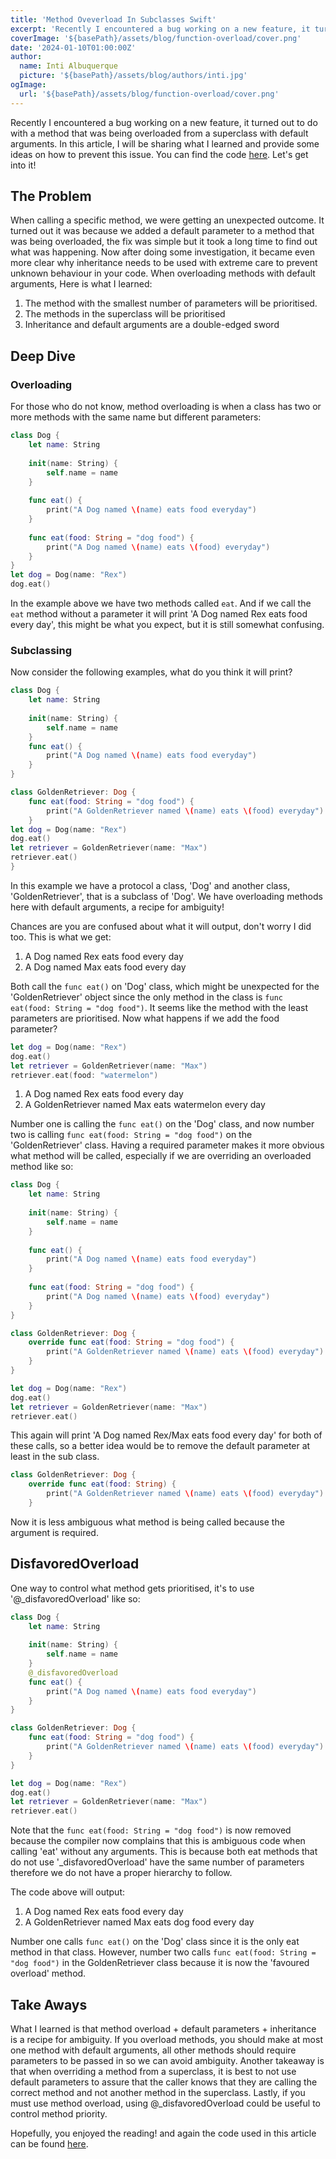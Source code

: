 ```yaml
---
title: 'Method Oveverload In Subclasses Swift'
excerpt: 'Recently I encountered a bug working on a new feature, it turned out to do with a method that was being overloaded from a superclass with default arguments. In this article, I will be sharing what I learned and provide some ideas on how to prevent this issue.'
coverImage: '${basePath}/assets/blog/function-overload/cover.png'
date: '2024-01-10T01:00:00Z'
author:
  name: Inti Albuquerque
  picture: '${basePath}/assets/blog/authors/inti.jpg'
ogImage:
  url: '${basePath}/assets/blog/function-overload/cover.png'
---
```


Recently I encountered a bug working on a new feature, it turned out to do with a method that was being overloaded from a superclass with default arguments. In this article, I will be sharing what I learned and provide some ideas on how to prevent this issue. You can find the code [here](https://github.com/intiMRA/Function-Overload-Swift/blob/main/Contents.swift). Let's get into it!

## The Problem

When calling a specific method, we were getting an unexpected outcome. It turned out it was because we added a default parameter to a method that was being overloaded, the fix was simple but it took a long time to find out what was happening. Now after doing some investigation, it became even more clear why inheritance needs to be used with extreme care to prevent unknown behaviour in your code. When overloading methods with default arguments, Here is what I learned:

1. The method with the smallest number of parameters will be prioritised.
2. The methods in the superclass will be prioritised
3. Inheritance and default arguments are a double-edged sword

## Deep Dive

### Overloading

For those who do not know, method overloading is when a class has two or more methods with the same name but different parameters:

```swift
class Dog {
    let name: String
    
    init(name: String) {
        self.name = name
    }
    
    func eat() {
        print("A Dog named \(name) eats food everyday")
    }
    
    func eat(food: String = "dog food") {
        print("A Dog named \(name) eats \(food) everyday")
    }
}
let dog = Dog(name: "Rex")
dog.eat()
```

In the example above we have two methods called ```eat```. And if we call the ```eat``` method without a parameter it will print 'A Dog named Rex eats food every day', this might be what you expect, but it is still somewhat confusing.

### Subclassing

Now consider the following examples, what do you think it will print?

```swift
class Dog {
    let name: String
    
    init(name: String) {
        self.name = name
    }
    func eat() {
        print("A Dog named \(name) eats food everyday")
    }
}

class GoldenRetriever: Dog {
    func eat(food: String = "dog food") {
        print("A GoldenRetriever named \(name) eats \(food) everyday")
    }
let dog = Dog(name: "Rex")
dog.eat()
let retriever = GoldenRetriever(name: "Max")
retriever.eat()
}
```

In this example we have a protocol a class, 'Dog' and another class, 'GoldenRetriever', that is a subclass of 'Dog'. We have overloading methods here with default arguments, a recipe for ambiguity!

Chances are you are confused about what it will output, don't worry I did too. This is what we get:

1. A Dog named Rex eats food every day
2. A Dog named Max eats food every day

Both call the ```func eat()``` on 'Dog' class, which might be unexpected for the 'GoldenRetriever' object since the only method in the class is ```func eat(food: String = "dog food")```. It seems like the method with the least parameters are prioritised. Now what happens if we add the food parameter?

```swift
let dog = Dog(name: "Rex")
dog.eat()
let retriever = GoldenRetriever(name: "Max")
retriever.eat(food: "watermelon")
```

1. A Dog named Rex eats food every day
2. A GoldenRetriever named Max eats watermelon every day

Number one is calling the ```func eat()``` on the 'Dog' class, and now number two is calling ```func eat(food: String = "dog food")``` on the 'GoldenRetriever' class. Having a required parameter makes it more obvious what method will be called, especially if we are overriding an overloaded method like so:

```swift
class Dog {
    let name: String
    
    init(name: String) {
        self.name = name
    }
    
    func eat() {
        print("A Dog named \(name) eats food everyday")
    }
    
    func eat(food: String = "dog food") {
        print("A Dog named \(name) eats \(food) everyday")
    }
}

class GoldenRetriever: Dog {
    override func eat(food: String = "dog food") {
        print("A GoldenRetriever named \(name) eats \(food) everyday")
    }
}

let dog = Dog(name: "Rex")
dog.eat()
let retriever = GoldenRetriever(name: "Max")
retriever.eat()
```

This again will print 'A Dog named Rex/Max eats food every day' for both of these calls, so a better idea would be to remove the default parameter at least in the sub class.

```swift
class GoldenRetriever: Dog {
    override func eat(food: String) {
        print("A GoldenRetriever named \(name) eats \(food) everyday")
    }
```

Now it is less ambiguous what method is being called because the argument is required.

## DisfavoredOverload

One way to control what method gets prioritised, it's to use '@_disfavoredOverload' like so:

```swift
class Dog {
    let name: String
    
    init(name: String) {
        self.name = name
    }
    @_disfavoredOverload
    func eat() {
        print("A Dog named \(name) eats food everyday")
    }
}

class GoldenRetriever: Dog {
    func eat(food: String = "dog food") {
        print("A GoldenRetriever named \(name) eats \(food) everyday")
    }
}

let dog = Dog(name: "Rex")
dog.eat()
let retriever = GoldenRetriever(name: "Max")
retriever.eat()
```

Note that the ```func eat(food: String = "dog food")``` is now removed because the compiler now complains that this is ambiguous code when calling 'eat' without any arguments. This is because both eat methods that do not use '_disfavoredOverload' have the same number of parameters therefore we do not have a proper hierarchy to follow.

The code above will output:

1. A Dog named Rex eats food every day
2. A GoldenRetriever named Max eats dog food every day

Number one calls ```func eat()``` on the 'Dog' class since it is the only eat method in that class. However, number two calls ```func eat(food: String = "dog food")``` in the GoldenRetriever class because it is now the 'favoured overload' method.

## Take Aways

What I learned is that method overload + default parameters + inheritance is a recipe for ambiguity. If you overload methods, you should make at most one method with default arguments, all other methods should require parameters to be passed in so we can avoid ambiguity. Another takeaway is that when overriding a method from a superclass, it is best to not use default parameters to assure that the caller knows that they are calling the correct method and not another method in the superclass. Lastly, if you must use method overload, using @_disfavoredOverload could be useful to control method priority.

Hopefully, you enjoyed the reading! and again the code used in this article can be found [here](https://github.com/intiMRA/Function-Overload-Swift/blob/main/Contents.swift).

